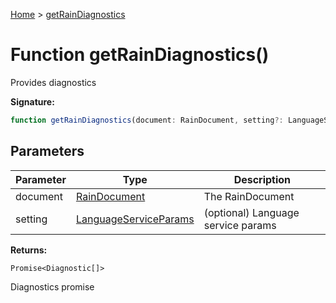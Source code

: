 [Home](../index.md) &gt; [getRainDiagnostics](./getraindiagnostics_2.md)

# Function getRainDiagnostics()

Provides diagnostics

<b>Signature:</b>

```typescript
function getRainDiagnostics(document: RainDocument, setting?: LanguageServiceParams): Promise<Diagnostic[]>;
```

## Parameters

|  Parameter | Type | Description |
|  --- | --- | --- |
|  document | [RainDocument](../classes/raindocument.md) | The RainDocument |
|  setting | [LanguageServiceParams](../interfaces/languageserviceparams.md) | (optional) Language service params |

<b>Returns:</b>

`Promise<Diagnostic[]>`

Diagnostics promise

